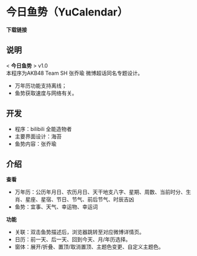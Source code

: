 # 今日鱼势（YuCalendar）


**下载链接**   
   
   
**说明**   
-   
< **今日鱼势** > v1.0   
  本程序为AKB48 Team SH 张乔瑜 微博超话同名专题设计。   
- 万年历功能支持离线；   
- 鱼势获取速度与网络有关。   
   

**开发**   
-   
- 程序：bilibili 全能造物者   
- 主要界面设计：海苔   
- 鱼势内容：张乔瑜   

**介绍**
-    
**查看**   
- 万年历：公历年月日、农历月日、天干地支八字、星期、周数、当前时分、生肖、星座、星宿、节日、节气、前后节气、时辰吉凶   
- 鱼势：宜事、天气、幸运物、幸运词   
   
**功能**
- 关联：双击鱼势描述后，浏览器跳转至对应微博详情页。   
- 日历：前一天、后一天、回到今天、月/年历选择。   
- 窗体：展开/折叠、置顶/取消置顶、主题色变更、自定义主题色。    
